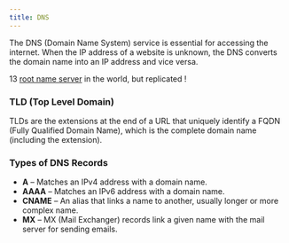 ```yaml
---
title: DNS
---
```


The DNS (Domain Name System) service is essential for accessing the internet. When the IP address of a website is unknown, the DNS converts the domain name into an IP address and vice versa.

13 [root name server](https://en.wikipedia.org/wiki/Root_name_server) in the world, but replicated !

### TLD (Top Level Domain)

TLDs are the extensions at the end of a URL that uniquely identify a FQDN (Fully Qualified Domain Name), which is the complete domain name (including the extension).

### Types of DNS Records

- **A** – Matches an IPv4 address with a domain name.
- **AAAA** – Matches an IPv6 address with a domain name.
- **CNAME** – An alias that links a name to another, usually longer or more complex name.
- **MX** – MX (Mail Exchanger) records link a given name with the mail server for sending emails.
